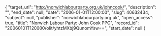 {
  "target_url": "http://norwichlabourparty.org.uk/johncook/", 
  "description": "", 
  "end_date": null, 
  "date": "2006-01-01T12:00:00", 
  "slug": 40632434, 
  "subject": null, 
  "publisher": "norwichlabourparty.org.uk", 
  "open_access": true, 
  "title": "Norwich Labour Party: John Cook PPC", 
  "record_id": "20060101T120000/olit/yhtzMXbj9QunomYsw==", 
  "start_date": null
}

